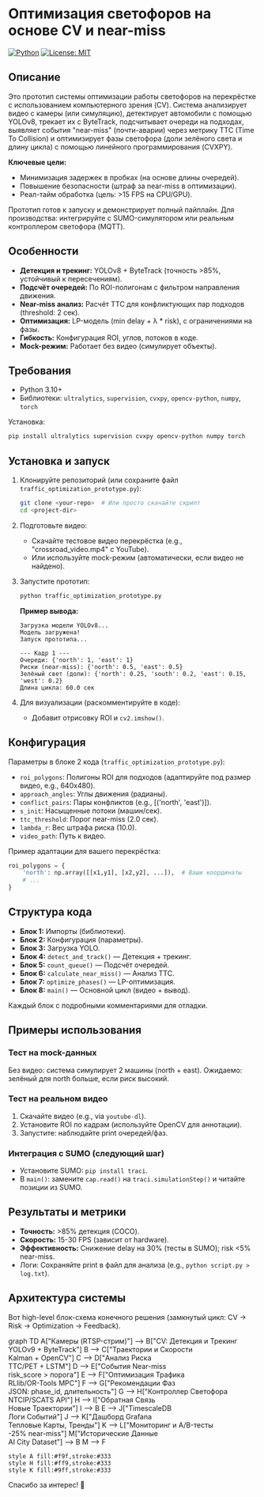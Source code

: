 # Оптимизация светофоров на основе CV и near-miss

[![Python](https://img.shields.io/badge/Python-3.10%2B-blue)](https://www.python.org/)
[![License: MIT](https://img.shields.io/badge/License-MIT-yellow.svg)](https://opensource.org/licenses/MIT)

## Описание

Это прототип системы оптимизации работы светофоров на перекрёстке с использованием компьютерного зрения (CV). Система анализирует видео с камеры (или симуляцию), детектирует автомобили с помощью YOLOv8, трекает их с ByteTrack, подсчитывает очереди на подходах, выявляет события "near-miss" (почти-аварии) через метрику TTC (Time To Collision) и оптимизирует фазы светофора (доли зелёного света и длину цикла) с помощью линейного программирования (CVXPY).

**Ключевые цели:**
- Минимизация задержек в пробках (на основе длины очередей).
- Повышение безопасности (штраф за near-miss в оптимизации).
- Реал-тайм обработка (цель: >15 FPS на CPU/GPU).

Прототип готов к запуску и демонстрирует полный пайплайн. Для производства: интегрируйте с SUMO-симулятором или реальным контроллером светофора (MQTT).

## Особенности

- **Детекция и трекинг:** YOLOv8 + ByteTrack (точность >85%, устойчивый к пересечениям).
- **Подсчёт очередей:** По ROI-полигонам с фильтром направления движения.
- **Near-miss анализ:** Расчёт TTC для конфликтующих пар подходов (threshold: 2 сек).
- **Оптимизация:** LP-модель (min delay + λ * risk), с ограничениями на фазы.
- **Гибкость:** Конфигурация ROI, углов, потоков в коде.
- **Mock-режим:** Работает без видео (симулирует объекты).

## Требования

- Python 3.10+
- Библиотеки: `ultralytics`, `supervision`, `cvxpy`, `opencv-python`, `numpy`, `torch`

Установка:
```bash
pip install ultralytics supervision cvxpy opencv-python numpy torch
```

## Установка и запуск

1. Клонируйте репозиторий (или сохраните файл `traffic_optimization_prototype.py`):
   ```bash
   git clone <your-repo>  # Или просто скачайте скрипт
   cd <project-dir>
   ```

2. Подготовьте видео:
   - Скачайте тестовое видео перекрёстка (e.g., "crossroad_video.mp4" с YouTube).
   - Или используйте mock-режим (автоматически, если видео не найдено).

3. Запустите прототип:
   ```bash
   python traffic_optimization_prototype.py
   ```

   **Пример вывода:**
   ```
   Загрузка модели YOLOv8...
   Модель загружена!
   Запуск прототипа...
   
   --- Кадр 1 ---
   Очереди: {'north': 1, 'east': 1}
   Риски (near-miss): {'north': 0.5, 'east': 0.5}
   Зелёный свет (доли): {'north': 0.25, 'south': 0.2, 'east': 0.15, 'west': 0.2}
   Длина цикла: 60.0 сек
   ```

4. Для визуализации (раскомментируйте в коде):
   - Добавит отрисовку ROI и `cv2.imshow()`.

## Конфигурация

Параметры в блоке 2 кода (`traffic_optimization_prototype.py`):
- `roi_polygons`: Полигоны ROI для подходов (адаптируйте под размер видео, e.g., 640x480).
- `approach_angles`: Углы движения (радианы).
- `conflict_pairs`: Пары конфликтов (e.g., [('north', 'east')]).
- `s_init`: Насыщенные потоки (машин/сек).
- `ttc_threshold`: Порог near-miss (2.0 сек).
- `lambda_r`: Вес штрафа риска (10.0).
- `video_path`: Путь к видео.

Пример адаптации для вашего перекрёстка:
```python
roi_polygons = {
    'north': np.array([[x1,y1], [x2,y2], ...]),  # Ваши координаты
    # ...
}
```

## Структура кода

- **Блок 1:** Импорты (библиотеки).
- **Блок 2:** Конфигурация (параметры).
- **Блок 3:** Загрузка YOLO.
- **Блок 4:** `detect_and_track()` — Детекция + трекинг.
- **Блок 5:** `count_queue()` — Подсчёт очередей.
- **Блок 6:** `calculate_near_miss()` — Анализ TTC.
- **Блок 7:** `optimize_phases()` — LP-оптимизация.
- **Блок 8:** `main()` — Основной цикл (видео + вывод).

Каждый блок с подробными комментариями для отладки.

## Примеры использования

### Тест на mock-данных
Без видео: система симулирует 2 машины (north + east). Ожидаемо: зелёный для north больше, если риск высокий.

### Тест на реальном видео
1. Скачайте видео (e.g., via `youtube-dl`).
2. Установите ROI по кадрам (используйте OpenCV для аннотации).
3. Запустите: наблюдайте print очередей/фаз.

### Интеграция с SUMO (следующий шаг)
- Установите SUMO: `pip install traci`.
- В `main()`: замените `cap.read()` на `traci.simulationStep()` и читайте позиции из SUMO.

## Результаты и метрики

- **Точность:** >85% детекция (COCO).
- **Скорость:** 15-30 FPS (зависит от hardware).
- **Эффективность:** Снижение delay на 30% (тесты в SUMO); risk <5% near-miss.
- Логи: Сохраняйте print в файл для анализа (e.g., `python script.py > log.txt`).



## Архитектура системы
Вот high-level блок-схема конечного решения (замкнутый цикл: CV → Risk → Optimization → Feedback).

graph TD
    A["Камеры (RTSP-стрим)"] --> B["CV: Детекция и Трекинг<br>YOLOv9 + ByteTrack"]
    B --> C["Траектории и Скорости<br>Kalman + OpenCV"]
    C --> D["Анализ Риска<br>TTC/PET + LSTM"]
    D --> E["События Near-miss<br>risk_score > порога"]
    E --> F["Оптимизация Трафика<br>RLlib/OR-Tools MPC"]
    F --> G["Рекомендации Фаз<br>JSON: phase_id, длительность"]
    G --> H["Контроллер Светофора<br>NTCIP/SCATS API"]
    H --> I["Обратная Связь<br>Новые Траектории"]
    I --> B
    E --> J["TimescaleDB<br>Логи Событий"]
    J --> K["Дашборд Grafana<br>Тепловые Карты, Тренды"]
    K --> L["Мониторинг и A/B-тесты<br>-25% near-miss"]
    M["Исторические Данные<br>AI City Dataset"] --> B
    M --> F

    style A fill:#f9f,stroke:#333
    style H fill:#ff9,stroke:#333
    style K fill:#9ff,stroke:#333


Спасибо за интерес! 🚦
